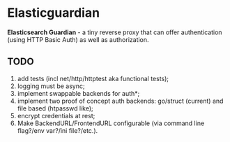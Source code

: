 Elasticguardian
===============

**Elasticsearch Guardian** - a tiny reverse proxy that can offer authentication (using HTTP Basic Auth) as well as authorization.

TODO
----

 1. add tests (incl net/http/httptest aka functional tests);
 1. logging must be async;
 1. implement swappable backends for auth*;
 1. implement two proof of concept auth backends: go/struct (current) and file based (htpasswd like);
 1. encrypt credentials at rest;
 1. Make BackendURL/FrontendURL configurable (via command line flag?/env var?/ini file?/etc.).
